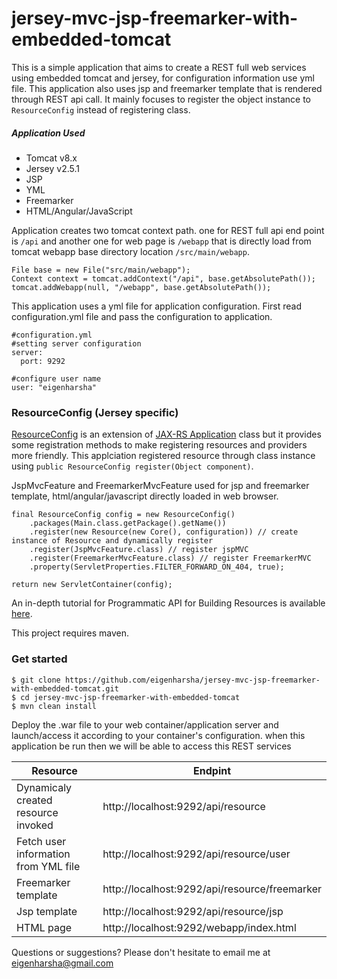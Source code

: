 jersey-mvc-jsp-freemarker-with-embedded-tomcat
=============================================
This is a simple application that aims to create a REST full web services using embedded tomcat and jersey, for configuration information use yml file. This application also uses jsp and freemarker template that is rendered through REST api call. It mainly focuses to register the object instance to `ResourceConfig` instead of registering class.

##### Application Used
* Tomcat v8.x
* Jersey v2.5.1
* JSP
* YML
* Freemarker
* HTML/Angular/JavaScript

Application creates two tomcat context path. one for REST full api end point is `/api` and another one for web page is `/webapp` that is directly load from tomcat webapp base directory location `/src/main/webapp`.
```
File base = new File("src/main/webapp");
Context context = tomcat.addContext("/api", base.getAbsolutePath());
tomcat.addWebapp(null, "/webapp", base.getAbsolutePath());
```

This application uses a yml file for application configuration. First read configuration.yml file and pass the configuration to application.

```
#configuration.yml
#setting server configuration
server:
  port: 9292

#configure user name
user: "eigenharsha"
```

### ResourceConfig (Jersey specific)
[ResourceConfig](https://jersey.java.net/apidocs/2.0/jersey/org/glassfish/jersey/server/ResourceConfig.html) is an extension of [JAX-RS Application](https://jersey.java.net/apidocs/2.0/jersey/javax/ws/rs/core/Application.html) class but it provides some registration methods to make registering resources and providers more friendly. This applciation registered resource through class instance using  `public ResourceConfig register(Object component)`.

JspMvcFeature and FreemarkerMvcFeature used for jsp and freemarker template, html/angular/javascript directly loaded in web browser.
```
final ResourceConfig config = new ResourceConfig()
    .packages(Main.class.getPackage().getName())
    .register(new Resource(new Core(), configuration)) // create instance of Resource and dynamically register
    .register(JspMvcFeature.class) // register jspMVC
    .register(FreemarkerMvcFeature.class) // register FreemarkerMVC
    .property(ServletProperties.FILTER_FORWARD_ON_404, true);

return new ServletContainer(config);
```

An in-depth tutorial for Programmatic API for Building Resources is available [here](https://jersey.java.net/documentation/latest/resource-builder.html).

This project requires maven.

### Get started

```
$ git clone https://github.com/eigenharsha/jersey-mvc-jsp-freemarker-with-embedded-tomcat.git
$ cd jersey-mvc-jsp-freemarker-with-embedded-tomcat
$ mvn clean install
```
Deploy the .war file to your web container/application server and launch/access it according to your container's configuration.
when this application be run then we will be able to access this REST services

| Resource | Endpint |
| ------ | ------ |
| Dynamicaly created resource invoked | http://localhost:9292/api/resource |
| Fetch user information from YML file | http://localhost:9292/api/resource/user |
| Freemarker template | http://localhost:9292/api/resource/freemarker |
| Jsp template | http://localhost:9292/api/resource/jsp |
| HTML page | http://localhost:9292/webapp/index.html |

Questions or suggestions? Please don't hesitate to email me at eigenharsha@gmail.com

